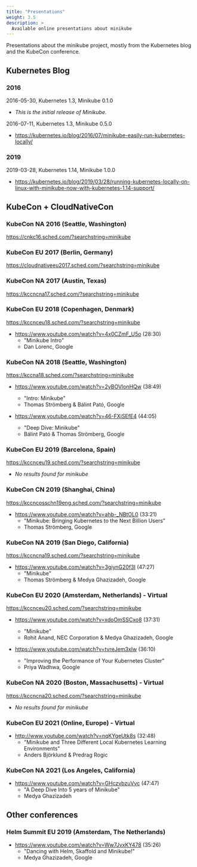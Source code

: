 ```yaml
---
title: "Presentations"
weight: 3.5
description: >
  Available online presentations about minikube
---
```


Presentations about the minikube project, mostly from the Kubernetes blog and the KubeCon conference.

## Kubernetes Blog

### 2016

2016-05-30, Kubernetes 1.3, Minikube 0.1.0

* _This is the initial release of Minikube._

2016-07-11, Kubernetes 1.3, Minikube 0.5.0

* <https://kubernetes.io/blog/2016/07/minikube-easily-run-kubernetes-locally/>

### 2019

2019-03-28, Kubernetes 1.14, Minikube 1.0.0

* <https://kubernetes.io/blog/2019/03/28/running-kubernetes-locally-on-linux-with-minikube-now-with-kubernetes-1.14-support/>

## KubeCon + CloudNativeCon

### KubeCon NA 2016 (Seattle, Washington)

<https://cnkc16.sched.com/?searchstring=minikube>

### KubeCon EU 2017 (Berlin, Germany)

<https://cloudnativeeu2017.sched.com/?searchstring=minikube>

### KubeCon NA 2017 (Austin, Texas)

<https://kccncna17.sched.com/?searchstring=minikube>

### KubeCon EU 2018 (Copenhagen, Denmark)

<https://kccnceu18.sched.com/?searchstring=minikube>

* <https://www.youtube.com/watch?v=4x0CZmF_U5o> (28:30)
  * "Minikube Intro"
  * Dan Lorenc, Google

### KubeCon NA 2018 (Seattle, Washington)

<https://kccna18.sched.com/?searchstring=minikube>

* <https://www.youtube.com/watch?v=2yBOVlonHQw> (38:49)
  * "Intro: Minikube"
  * Thomas Strömberg & Bálint Pató, Google

* <https://www.youtube.com/watch?v=46-FXiSEfE4> (44:05)
  * "Deep Dive: Minikube"
  * Bálint Pató & Thomas Strömberg, Google

### KubeCon EU 2019 (Barcelona, Spain)

<https://kccnceu19.sched.com/?searchstring=minikube>

* _No results found for minikube_

### KubeCon CN 2019 (Shanghai, China)

<https://kccncosschn19eng.sched.com/?searchstring=minikube>

* <https://www.youtube.com/watch?v=ahb-_NBtOL0> (33:21)
  * "Minikube: Bringing Kubernetes to the Next Billion Users"
  * Thomas Strömberg, Google

### KubeCon NA 2019 (San Diego, California)

<https://kccncna19.sched.com/?searchstring=minikube>

* <https://www.youtube.com/watch?v=3giynG20f3I> (47:27)
  * "Minikube"
  * Thomas Strömberg & Medya Ghazizadeh, Google

### KubeCon EU 2020 (Amsterdam, Netherlands) - Virtual

<https://kccnceu20.sched.com/?searchstring=minikube>

* <https://www.youtube.com/watch?v=xdoOmSSCxo8> (37:31)
  * "Minikube"
  * Rohit Anand, NEC Corporation & Medya Ghazizadeh, Google

* <https://www.youtube.com/watch?v=tvreJem3xIw> (36:10)
  * "Improving the Performance of Your Kubernetes Cluster"
  * Priya Wadhwa, Google

### KubeCon NA 2020 (Boston, Massachusetts) - Virtual

<https://kccncna20.sched.com/?searchstring=minikube>

* _No results found for minikube_

### KubeCon EU 2021 (Online, Europe) - Virtual

* <http://www.youtube.com/watch?v=nqKYgeUtk8s> (32:48)
  * "Minikube and Three Different Local Kubernetes Learning Environments"
  * Anders Björklund & Predrag Rogic

### KubeCon NA 2021 (Los Angeles, California)

* <https://www.youtube.com/watch?v=GHczvbzuVvc> (47:47)
  * "A Deep Dive Into 5 years of Minikube"
  * Medya Ghazizadeh


## Other conferences

### Helm Summit EU 2019 (Amsterdam, The Netherlands)

* <https://www.youtube.com/watch?v=Ww7JvxKY478> (35:26)
  * "Dancing with Helm, Skaffold and Minikube!"
  * Medya Ghazizadeh, Google
